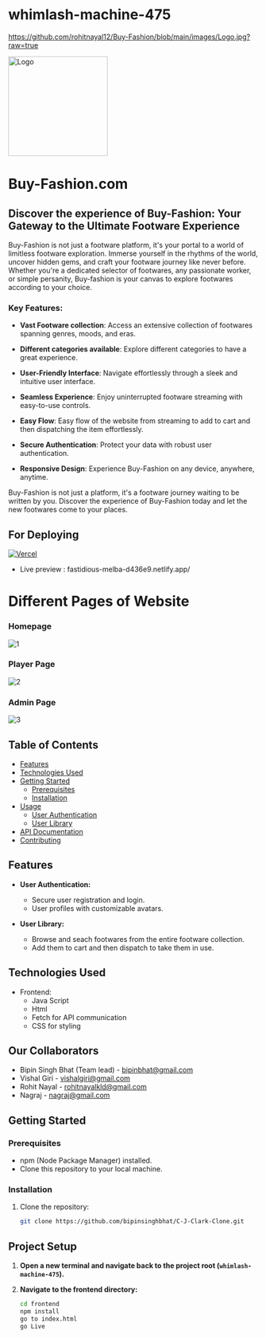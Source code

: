 # whimlash-machine-475
https://github.com/rohitnayal12/Buy-Fashion/blob/main/images/Logo.jpg?raw=true

<img src="https://github.com/rohitnayal12/Buy-Fashion/blob/main/images/Logo.jpg?raw=true" alt="Logo" width="200" height="200">

# Buy-Fashion.com

## Discover the experience of Buy-Fashion: Your Gateway to the Ultimate Footware Experience

Buy-Fashion is not just a footware platform, it's your portal to a world of limitless footware exploration. Immerse yourself in the rhythms of the world, uncover hidden gems, and craft your footware journey like never before. Whether you're a dedicated selector of footwares, any passionate worker, or simple persanity, Buy-fashion is your canvas to  explore footwares according to your choice.

### Key Features:

- **Vast Footware collection**: Access an extensive collection of footwares spanning genres, moods, and eras.

- **Different categories available**: Explore different categories to have a great experience.

- **User-Friendly Interface**: Navigate effortlessly through a sleek and intuitive user interface.

- **Seamless Experience**: Enjoy uninterrupted footware streaming with easy-to-use  controls.

- **Easy Flow**: Easy flow of the website from streaming to add to cart and then dispatching the item effortlessly.

- **Secure Authentication**: Protect your data with robust user authentication.

- **Responsive Design**: Experience Buy-Fashion on any device, anywhere, anytime.

Buy-Fashion is not just a platform, it's a footware journey waiting to be written by you. Discover the experience of Buy-Fashion today and let the new footwares come to your places.

## For Deploying
[![Vercel](https://img.shields.io/badge/Vercel-000000?style=for-the-badge&logo=vercel&logoColor=white)](https://vercel.com/)


- Live preview : fastidious-melba-d436e9.netlify.app/


# Different Pages of Website
### Homepage
![1](https://github.com/WDwithSuraj/shocking-grade-9442/assets/119648587/2bf5132e-c63f-4888-a817-f9fafd5ae748)

### Player Page
![2](https://github.com/WDwithSuraj/shocking-grade-9442/assets/119648587/f9a90383-f003-466b-9bd1-d49466c6b412)

### Admin Page
![3](https://github.com/WDwithSuraj/shocking-grade-9442/assets/119648587/104c3f4e-f496-4151-a858-3ec107a1455f)


## Table of Contents

- [Features](#features)
- [Technologies Used](#technologies-used)
- [Getting Started](#getting-started)
  - [Prerequisites](#prerequisites)
  - [Installation](#installation)
- [Usage](#usage)
  - [User Authentication](#user-authentication)
  - [User Library](#user-library)
- [API Documentation](#api-documentation)
- [Contributing](#contributing)

## Features

- **User Authentication:**
  - Secure user registration and login.
  - User profiles with customizable avatars.

  
- **User Library:**
  - Browse and seach footwares from the entire footware collection.
  - Add them to cart and then dispatch to take them in use.
  
  
## Technologies Used

- Frontend:
  - Java Script
  - Html
  - Fetch for API communication
  - CSS for styling
 
## Our Collaborators
- Bipin Singh Bhat (Team lead) - bipinbhat@gmail.com
- Vishal Giri - vishalgiri@gmail.com
- Rohit Nayal - rohitnayalkld@gmail.com
- Nagraj - nagraj@gmail.com

  
## Getting Started

### Prerequisites

- npm (Node Package Manager) installed.
- Clone this repository to your local machine.

### Installation

1. Clone the repository:

   ```bash
   git clone https://github.com/bipinsinghbhat/C-J-Clark-Clone.git

 ## Project Setup
 
1. **Open a new terminal and navigate back to the project root (`whimlash-machine-475`).**

2. **Navigate to the frontend directory:**

   ```bash
   cd frontend
   npm install
   go to index.html
   go Live

  

